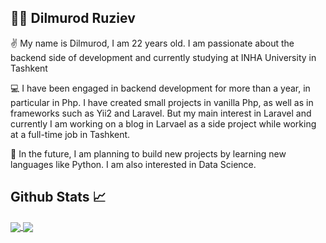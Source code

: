 ## 👨‍💻 Dilmurod Ruziev  

✌️ My name is Dilmurod, I am 22 years old. I am passionate about the backend side of development and currently studying at INHA University in Tashkent

💻 I have been engaged in backend development for more than a year, in particular in Php. I have created small projects in vanilla Php, as well as in frameworks such as Yii2 and Laravel. But my main interest in Laravel and currently I am working on a blog in Larvael as a side project while working at a full-time job in Tashkent. 

🔮 In the future, I am planning to build new projects by learning new languages like Python. I am also interested in Data Science. 

## Github Stats 📈
<a href="https://github.com/anuraghazra/github-readme-stats">
  <img align="center" src="https://github-readme-stats.vercel.app/api?username=Dilmurod-Ruziev&show_icons=true&theme=tokyonight" />
</a>
<a href="https://github.com/anuraghazra/github-readme-stats">
  <img align="center" src="https://github-readme-stats.vercel.app/api/top-langs/?username=Dilmurod-Ruziev&show_icons=true&theme=tokyonight&layout=compact" />
</a>
